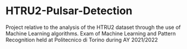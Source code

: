 # HTRU2-Pulsar-Detection
Project relative to the analysis of the HTRU2 dataset through the use of Machine Learning algorithms. Exam of Machine Learning and Pattern Recognition held at Politecnico di Torino during AY 2021/2022
